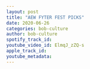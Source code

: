 ```yaml
---
layout: post
title: "AEW FYTER FEST PICKS"
date: 2020-06-26
categories: bob-culture
author: bob-culture
spotify_track_id: 
youtube_video_id: ElmqJ_zZQ-s
apple_track_id: 
youtube_metadata: 
---
```

